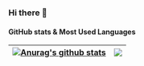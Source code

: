 ### Hi there 👋

####  GitHub stats & Most Used Languages

  
| <a href="https://github.com/anuraghazra/github-readme-stats"><img align="center" src="https://github-readme-stats.vercel.app/api?username=sye1101&show_icons=true&include_all_commits=true&theme=tokyonight&hide_border=true" alt="Anurag's github stats" /></a> | <a href="https://github.com/anuraghazra/github-readme-stats"><img align="center" src="https://github-readme-stats.vercel.app/api/top-langs/?username=sye1101&layout=compact&theme=tokyonight&hide_border=true" /></a> |
| ------------- | ------------- |
  <!--
**sye1101/sye1101** is a ✨ _special_ ✨ repository because its `README.md` (this file) appears on your GitHub profile.

Here are some ideas to get you started:

- 🔭 I’m currently working on ...
- 🌱 I’m currently learning ...
- 👯 I’m looking to collaborate on ...
- 🤔 I’m looking for help with ...
- 💬 Ask me about ...
- 📫 How to reach me: ...
- 😄 Pronouns: ...
- ⚡ Fun fact: ...
-->

